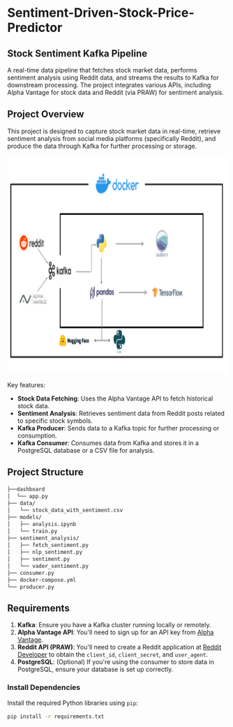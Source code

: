 # Sentiment-Driven-Stock-Price-Predictor

## Stock Sentiment Kafka Pipeline

A real-time data pipeline that fetches stock market data, performs sentiment analysis using Reddit data, and streams the results to Kafka for downstream processing. The project integrates various APIs, including Alpha Vantage for stock data and Reddit (via PRAW) for sentiment analysis.

## Project Overview

This project is designed to capture stock market data in real-time, retrieve sentiment analysis from social media platforms (specifically Reddit), and produce the data through Kafka for further processing or storage.

<img src="overview.png" alt="Project Flow Diagram" width="700" height="500" />


Key features:
- **Stock Data Fetching**: Uses the Alpha Vantage API to fetch historical stock data.
- **Sentiment Analysis**: Retrieves sentiment data from Reddit posts related to specific stock symbols.
- **Kafka Producer**: Sends data to a Kafka topic for further processing or consumption.
- **Kafka Consumer**: Consumes data from Kafka and stores it in a PostgreSQL database or a CSV file for analysis.

## Project Structure
```
├──dashboard
│  └── app.py
├── data/
│   └── stock_data_with_sentiment.csv
├── models/
│   ├── analysis.ipynb
│   └── train.py
├── sentiment_analysis/
│   ├── fetch_sentiment.py
│   ├── nlp_sentiment.py
│   ├── sentiment.py
│   └── vader_sentiment.py
├── consumer.py
├── docker-compose.yml
└── producer.py
```

## Requirements

1. **Kafka**: Ensure you have a Kafka cluster running locally or remotely.
2. **Alpha Vantage API**: You'll need to sign up for an API key from [Alpha Vantage](https://www.alphavantage.co/).
3. **Reddit API (PRAW)**: You'll need to create a Reddit application at [Reddit Developer](https://www.reddit.com/prefs/apps) to obtain the `client_id`, `client_secret`, and `user_agent`.
4. **PostgreSQL**: (Optional) If you're using the consumer to store data in PostgreSQL, ensure your database is set up correctly.

### Install Dependencies

Install the required Python libraries using `pip`:

```bash
pip install -r requirements.txt

